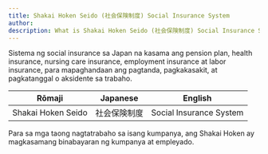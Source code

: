 ```yaml
---
title: Shakai Hoken Seido (社会保険制度) Social Insurance System
author:
description: What is Shakai Hoken Seido (社会保険制度) Social Insurance System?
---
```

Sistema ng social insurance sa Japan na kasama ang pension plan, health insurance, nursing care insurance, employment insurance at labor insurance, para mapaghandaan ang pagtanda, pagkakasakit, at pagkatanggal o aksidente sa trabaho.

| Rōmaji | Japanese | English |
| :---: | :---: | :---: |
| Shakai Hoken Seido | 社会保険制度 | Social Insurance System |

Para sa mga taong nagtatrabaho sa isang kumpanya, ang Shakai Hoken ay magkasamang binabayaran ng kumpanya at empleyado.
